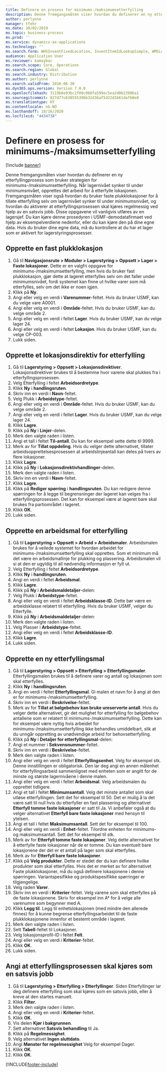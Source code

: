 ```yaml
---
title: Definere en prosess for minimums-/maksimumsetterfylling
description: Denne fremgangsmåten viser hvordan du definerer en ny etterfyllingprosess som bruker strategien for minimums-/maksimumsetterfylling.
author: perlynne
manager: tfehr
ms.date: 10/02/2019
ms.topic: business-process
ms.prod: ''
ms.service: dynamics-ax-applications
ms.technology: ''
ms.search.form: WHSInventFixedLocation, InventItemIdLookupSimple, WMSLocationIdLookup, WHSLocDirTable, InventLocationIdLookup, SysQueryForm, WHSWorkTemplateTable, WHSReplenishmentTemplates, UnitOfMeasureLookup, SysQueryTableLookUp, SysQueryFieldLookUp, SysRecurrence, WHSInventFixedLocation
audience: Application User
ms.reviewer: kamaybac
ms.search.scope: Core, Operations
ms.search.region: Global
ms.search.industry: Distribution
ms.author: perlynne
ms.search.validFrom: 2016-06-30
ms.dyn365.ops.version: Version 7.0.0
ms.openlocfilehash: 3119b6e93bc1f09c068fa599ec5ea2d0b23906a1
ms.sourcegitcommit: 827d77c638555396b32d36af5d22d1b61dafb0e8
ms.translationtype: HT
ms.contentlocale: nb-NO
ms.lasthandoff: 10/16/2020
ms.locfileid: "4434738"
---
```

# <a name="set-up-a-min-max-replenishment-process"></a>Definere en prosess for minimums-/maksimumsetterfylling

[!include [banner](../../includes/banner.md)]

Denne fremgangsmåten viser hvordan du definerer en ny etterfyllingprosess som bruker strategien for minimums-/maksimumsetterfylling. Når lagernivået synker til under minimumsnivået, opprettes det arbeid for å etterfylle lokasjonen. Fremgangsmåten viser også hvordan du bruker faste plukklokasjoner for å tillate etterfylling selv om lagernivået synker til under minimumsnivået, og hvordan du aktiverer at etterfyllingsprosessen skal kjøres regelmessig ved hjelp av en satsvis jobb. Disse oppgavene vil vanligvis utføres av en lagersjef. Du kan kjøre denne prosedyren i USMF-demodatafirmaet ved hjelp av eksempelverdiene nedenfor, eller du kan kjøre den på dine egne data. Hvis du bruker dine egne data, må du kontrollere at du har et lager som er aktivert for lagerstyringsprosesser.


## <a name="create-a-fixed-picking-location"></a>Opprette en fast plukklokasjon
1. Gå til **Navigasjonsrute > Moduler > Lagerstyring > Oppsett > Lager > Faste lokasjoner**. Dette er en valgfri oppgave for minimums-/maksimumsetterfylling, men hvis du bruker fast plukklokasjon, gjør dette at lageret etterfylles selv om det faller under minimumsnivået, fordi systemet kan finne ut hvilke varer som må etterfylles, selv om det ikke er noen igjen.
2. Klikk på **Ny**.
3. Angi eller velg en verdi i **Varenummer**-feltet. Hvis du bruker USMF, kan du velge vare A0001.  
4. Angi eller velg en verdi i **Område**-feltet. Hvis du bruker USMF, kan du velge område 2.  
5. Angi eller velg en verdi i feltet **Lager**. Hvis du bruker USMF, kan du velge lager 24.  
6. Angi eller velg en verdi i feltet **Lokasjon**. Hvis du bruker USMF, kan du velge CP-003.  
7. Lukk siden.

## <a name="create-a-replenishment-location-directive"></a>Opprette et lokasjonsdirektiv for etterfylling
1. Gå til **Lagerstyring > Oppsett > Lokasjonsdirektiver**. Lokasjonsdirektiver brukes til å bestemme hvor varene skal plukkes fra i etterfyllingsprosessen.
2. Velg Etterfylling i feltet **Arbeidsordretype**.
3. Klikk **Ny** i **handlingsruten**.
4. Skriv inn en verdi i **Navn**-feltet.
5. Velg Plukk i **Arbeidstype**-feltet.
6. Angi eller velg en verdi i **Område**-feltet. Hvis du bruker USMF, kan du velge område 2.  
7. Angi eller velg en verdi i feltet **Lager**. Hvis du bruker USMF, kan du velge lager 24.  
8. Klikk **Lagre**.
9. Klikk på **Ny** i **Linjer**-delen.
10. Merk den valgte raden i listen.
11. Angi et tall i feltet **Til-antall**. Du kan for eksempel sette dette til 9999.  
12. Merk av for **Tillat oppdeling**. Hvis du velger dette alternativet, tillater arbeidsopprettelsesprosessen at arbeidslinjeantall kan deles på tvers av flere lokasjoner.  
13. Klikk **Lagre**.
14. Klikk på **Ny** i **Lokasjonsdirektivhandlinger**-delen.
15. Merk den valgte raden i listen.
16. Skriv inn en verdi i **Navn**-feltet.
17. Klikk **Lagre**.
18. Klikk på **Rediger spørring** i **handlingsruten**. Du kan redigere denne spørringen for å legge til begrensninger der lageret kan velges fra i etterfyllingsprosessen. Det kan for eksempel være at lageret bare skal brukes fra partiområdet i lageret.
19. Klikk **OK**.
20. Lukk siden.

## <a name="create-a-replenishment-work-template"></a>Opprette en arbeidsmal for etterfylling
1. Gå til **Lagerstyring > Oppsett > Arbeid > Arbeidsmaler**. Arbeidsmalen brukes for å veilede systemet for hvordan arbeidet for minimums-/maksimumsetterfylling skal opprettes. Som et minimum må det være en arbeidsmallinje for plukking og plassering. Arbeidsmalen vil si at den er ugyldig til all nødvendig informasjon er fylt ut. 
2. Velg Etterfylling i feltet **Arbeidsordretype**.
3. Klikk **Ny** i **handlingsruten**.
4. Angi en verdi i feltet **Arbeidsmal**.
5. Klikk **Lagre**.
6. Klikk på **Ny** i **Arbeidsmaldetaljer**-delen:
7. Velg Plukk i **Arbeidstype**-feltet.
8. Angi eller velg en verdi i feltet **Arbeidsklasse-ID**. Dette bør være en arbeidsklasse relatert til etterfylling. Hvis du bruker USMF, velger du Etterfylle.  
9. Klikk på **Ny** i **Arbeidsmaldetaljer**-delen:
10. Merk den valgte raden i listen.
11. Velg Plasser i **Arbeidstype**-feltet.
12. Angi eller velg en verdi i feltet **Arbeidsklasse-ID**.
13. Klikk **Lagre**.
14. Lukk siden.

## <a name="create-a-new-replenishment-template"></a>Opprette en ny etterfyllingsmal
1. Gå til **Lagerstyring > Oppsett > Etterfylling > Etterfyllingsmaler**. Etterfyllingsmalen brukes til å definere varer og antall og lokasjonen som skal etterfylles.
2. Klikk **Ny** i **handlingsruten**.
3. Angi en verdi i feltet **Etterfyllingsmal**. Gi malen et navn for å angi at den er for minimums-/maksimumsetterfylling.  
4. Skriv inn en verdi i **Beskrivelse**-feltet.
5. Merk av for **Tillat at bølgebehov kan bruke ureserverte antall**. Hvis du velger dette alternativet, gir det mulighet for etterfylling for bølgebehov antallene som er relatert til minimums-/maksimumsetterfylling. Dette kan for eksempel være nyttig hvis arbeidet for minimums-/maksimumsetterfylling ikke behandles umiddelbart, slik at du unngår oppretting av unødvendige arbeid for behovsetterfylling.
6. Klikk på **Ny** i **Detaljer for etterfyllingsmal**-delen:
7. Angi et nummer i **Sekvensnummer**-feltet.
8. Skriv inn en verdi i **Beskrivelse**-feltet.
9. Merk den valgte raden i listen.
10. Angi eller velg en verdi i feltet **Etterfyllingsenhet**. Velg for eksempel stk. Denne innstillingen er obligatorisk. Den lar deg angi en annen målenhet for etterfyllingsarbeid sammenlignet med enheten som er angitt for de minste og største lagernivåene i denne malen.
11. Angi eller velg en verdi i feltet **Arbeidsmal**. Velg arbeidsmalen du opprettet tidligere.  
12. Angi et tall i feltet **Minimumsantall**. Velg det minste antallet som skal utløse etterfyllingen. Sett det for eksempel til 50. Det er mulig å la det være satt til null hvis du etterfyller en fast plassering og alternativet **Etterfyll tomme faste lokasjoner** er satt til Ja. Vi anbefaler også at du velger alternativet **Etterfyll bare faste lokasjoner** med hensyn til ytelsen.
13. Angi et tall i feltet **Maksimumsantall**. Sett det for eksempel til 100.  
14. Angi eller velg en verdi i **Enhet**-feltet. Tilordne enheten for minimums- og maksimumsantall. Sett det for eksempel til stk.  
15. Merk av for **Etterfyll tomme faste lokasjoner**. Velg dette alternativet for å etterfylle faste lokasjoner når de er tomme. Du kan eventuelt bare lokasjonene der det er et antall på lager som skal etterfylles.
16. Merk av for **Etterfyll bare faste lokasjoner**.
17. Klikk på **Velg produkter**. Dette er stedet der du kan definere hvilke produkter som skal etterfylles. Hvis det er merket av for alternativet Faste plukklokasjoner, må du også definere lokasjonene i denne spørringen. Variantspesifikke og produktspesifikke spørringer er tilgjengelige.
18. Velg raden **Varer**.
19. Skriv inn en verdi i **Kriterier**-feltet. Velg varene som skal etterfylles på de faste lokasjonene. Skriv for eksempel inn A* for å velge alle varenumre som begynner med A.
20. Klikk **Legg til**. Legg til enhetslokasjonen (med mindre den allerede finnes) for å kunne begrense etterfyllingsarbeidet til de faste plukklokasjonene innenfor et bestemt område i lageret.
21. Merk den valgte raden i listen.
22. Sett **Tabell**-feltet til Lokasjoner.
23. Velg lokasjonsprofil-ID i feltet **Felt**.
24. Angi eller velg en verdi i **Kriterier**-feltet.
25. Klikk **OK**.
26. Lukk siden.

## <a name="set-the-replenishment-process-to-run-as-a-batch-job"></a>Angi at etterfyllingsprosessen skal kjøres som en satsvis jobb
1. Gå til **Lagerstyring > Etterfylling > Etterfyllinger**. Siden Etterfyllinger lar deg definere etterfylling som skal kjøres som en satsvis jobb, eller å kreve at den startes manuelt.
2. Klikk **Filter**.
3. Merk den valgte raden i listen.
4. Angi eller velg en verdi i **Kriterier**-feltet.
5. Klikk **OK**.
6. Vis delen **Kjør i bakgrunnen**.
7. Sett alternativet **Satsvis behandling** til Ja.
8. Klikk på **Regelmessighet**.
9. Velg alternativet **Ingen sluttdato**.
10. Angi **Mønster for regelmessighet** Velg for eksempel Dager.  
11. Klikk **OK**.
12. Klikk **OK**.



[!INCLUDE[footer-include](../../../includes/footer-banner.md)]